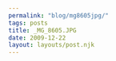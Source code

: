```yaml
---
permalink: "blog/mg8605jpg/"
tags: posts
title: _MG_8605.JPG
date: 2009-12-22
layout: layouts/post.njk
---
```


